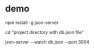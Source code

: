 # demo

npm install -g json-server

cd "project directory with db.json file"

json-server --watch db.json --port 3004
